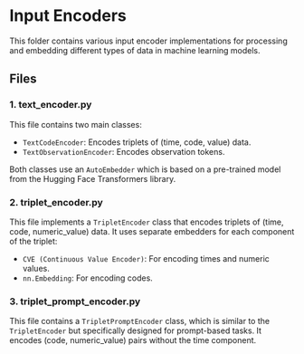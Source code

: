 # Input Encoders

This folder contains various input encoder implementations for processing and embedding different types of data in machine learning models.

## Files

### 1. text_encoder.py

This file contains two main classes:

- `TextCodeEncoder`: Encodes triplets of (time, code, value) data.
- `TextObservationEncoder`: Encodes observation tokens.

Both classes use an `AutoEmbedder` which is based on a pre-trained model from the Hugging Face Transformers library.

### 2. triplet_encoder.py

This file implements a `TripletEncoder` class that encodes triplets of (time, code, numeric_value) data. It uses separate embedders for each component of the triplet:

- `CVE (Continuous Value Encoder)`: For encoding times and numeric values.
- `nn.Embedding`: For encoding codes.

### 3. triplet_prompt_encoder.py

This file contains a `TripletPromptEncoder` class, which is similar to the `TripletEncoder` but specifically designed for prompt-based tasks. It encodes (code, numeric_value) pairs without the time component.
